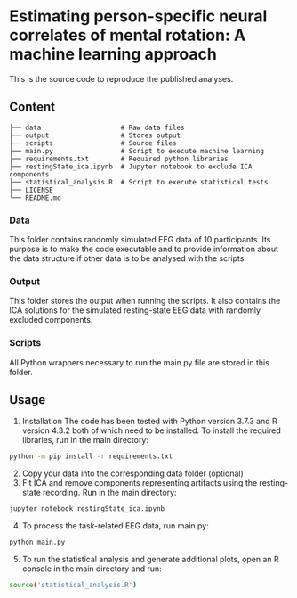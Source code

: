 # Estimating person-specific neural correlates of mental rotation: A machine learning approach
This is the source code to reproduce the published analyses.

## Content   
    ├── data                    # Raw data files
    ├── output                  # Stores output
    ├── scripts                 # Source files
    ├── main.py                 # Script to execute machine learning
    ├── requirements.txt        # Required python libraries
    ├── restingState_ica.ipynb  # Jupyter notebook to exclude ICA components
    ├── statistical_analysis.R  # Script to execute statistical tests
    ├── LICENSE
    └── README.md

### Data
This folder contains randomly simulated EEG data of 10 participants. Its purpose is to make the code executable and to provide information about the data structure if other data is to be analysed with the scripts.

### Output
This folder stores the output when running the scripts. It also contains the ICA solutions for the simulated resting-state EEG data with randomly excluded components.

### Scripts
All Python wrappers necessary to run the main.py file are stored in this folder.

## Usage
1. Installation
The code has been tested with Python version 3.7.3 and R version 4.3.2 both of which need to be installed. To install the required libraries, run in the main directory:
```sh
python -m pip install -r requirements.txt
```
2. Copy your data into the corresponding data folder (optional)
3. Fit ICA and remove components representing artifacts using the resting-state recording. Run in the main directory:
```sh
jupyter notebook restingState_ica.ipynb
```
4. To process the task-related EEG data, run main.py:
```sh
python main.py
```
5. To run the statistical analysis and generate additional plots, open an R console in the main directory and run:
```sh
source('statistical_analysis.R')
```
